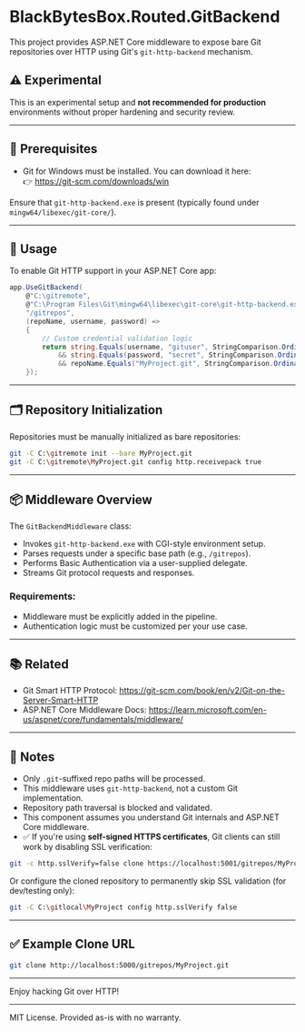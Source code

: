 # BlackBytesBox.Routed.GitBackend

This project provides ASP.NET Core middleware to expose bare Git repositories over HTTP using Git's `git-http-backend` mechanism.

## ⚠️ Experimental
This is an experimental setup and **not recommended for production** environments without proper hardening and security review.

---

## 🧰 Prerequisites

- Git for Windows must be installed. You can download it here:  
  👉 https://git-scm.com/downloads/win

Ensure that `git-http-backend.exe` is present (typically found under `mingw64/libexec/git-core/`).

---

## 🚀 Usage

To enable Git HTTP support in your ASP.NET Core app:

```csharp
app.UseGitBackend(
    @"C:\gitremote",
    @"C:\Program Files\Git\mingw64\libexec\git-core\git-http-backend.exe",
    "/gitrepos",
    (repoName, username, password) =>
    {
        // Custom credential validation logic
        return string.Equals(username, "gituser", StringComparison.OrdinalIgnoreCase)
            && string.Equals(password, "secret", StringComparison.Ordinal)
            && repoName.Equals("MyProject.git", StringComparison.OrdinalIgnoreCase);
    });
```

---

## 🗂️ Repository Initialization

Repositories must be manually initialized as bare repositories:

```bash
git -C C:\gitremote init --bare MyProject.git
git -C C:\gitremote\MyProject.git config http.receivepack true
```

---

## 📦 Middleware Overview

The `GitBackendMiddleware` class:
- Invokes `git-http-backend.exe` with CGI-style environment setup.
- Parses requests under a specific base path (e.g., `/gitrepos`).
- Performs Basic Authentication via a user-supplied delegate.
- Streams Git protocol requests and responses.

### Requirements:
- Middleware must be explicitly added in the pipeline.
- Authentication logic must be customized per your use case.

---

## 📚 Related
- Git Smart HTTP Protocol: https://git-scm.com/book/en/v2/Git-on-the-Server-Smart-HTTP
- ASP.NET Core Middleware Docs: https://learn.microsoft.com/en-us/aspnet/core/fundamentals/middleware/

---

## 📌 Notes

- Only `.git`-suffixed repo paths will be processed.
- This middleware uses `git-http-backend`, not a custom Git implementation.
- Repository path traversal is blocked and validated.
- This component assumes you understand Git internals and ASP.NET Core middleware.
- ✅ If you're using **self-signed HTTPS certificates**, Git clients can still work by disabling SSL verification:

```bash
git -c http.sslVerify=false clone https://localhost:5001/gitrepos/MyProject.git
```

Or configure the cloned repository to permanently skip SSL validation (for dev/testing only):

```bash
git -C C:\gitlocal\MyProject config http.sslVerify false
```

---

## ✅ Example Clone URL

```bash
git clone http://localhost:5000/gitrepos/MyProject.git
```

---

Enjoy hacking Git over HTTP!

---

MIT License. Provided as-is with no warranty.

